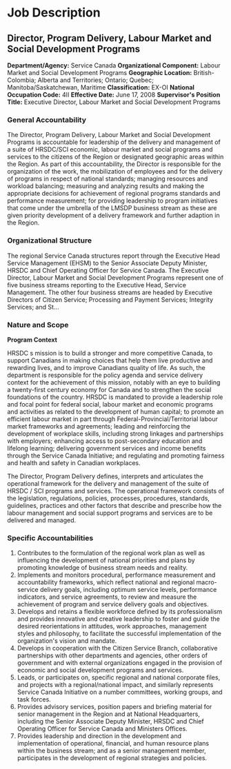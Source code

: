# Job Description

## Director, Program Delivery, Labour Market and Social Development Programs

**Department/Agency:** Service Canada
**Organizational Component:** Labour Market and Social Development Programs
**Geographic Location:** British-Colombia; Alberta and Territories; Ontario; Quebec; Manitoba/Saskatchewan, Maritime
**Classification:** EX-OI
**National Occupation Code:** 4II
**Effective Date:** June 17, 2008
**Supervisor's Position Title:** Executive Director, Labour Market and Social Development Programs

### General Accountability

The Director, Program Delivery, Labour Market and Social Development Programs is accountable for leadership of the delivery and management of a suite of HRSDC/SCI economic, labour market and social programs and services to the citizens of the Region or designated geographic areas within the Region. As part of this accountability, the Director is responsible for the organization of the work, the mobilization of employees and for the delivery of programs in respect of national standards; managing resources and workload balancing; measuring and analyzing results and making the appropriate decisions for achievement of regional programs standards and performance measurement; for providing leadership to program initiatives that come under the umbrella of the LMSDP business stream as these are given priority development of a delivery framework and further adaption in the Region.

### Organizational Structure

The regional Service Canada structures report through the Executive Head Service Management (EHSM) to the Senior Associate Deputy Minister, HRSDC and Chief Operating Officer for Service Canada. The Executive Director, Labour Market and Social Development Programs represent one of five business streams reporting to the Executive Head, Service Management. The other four business streams are headed by Executive Directors of Citizen Service; Processing and Payment Services; Integrity Services; and St...

### Nature and Scope

**Program Context**

HRSDC s mission is to build a stronger and more competitive Canada, to support Canadians in making choices that help them live productive and rewarding lives, and to improve Canadians quality of life. As such, the department is responsible for the policy agenda and service delivery context for the achievement of this mission, notably with an eye to building a twenty-first century economy for Canada and to strengthen the social foundations of the country. HRSDC is mandated to provide a leadership role and focal point for federal social, labour market and economic programs and activities as related to the development of human capital; to promote an efficient labour market in part through Federal-Provincial/Territorial labour market frameworks and agreements; leading and reinforcing the development of workplace skills, including strong linkages and partnerships with employers; enhancing access to post-secondary education and lifelong learning; delivering government services and income benefits through the Service Canada Initiative; and regulating and promoting fairness and health and safety in Canadian workplaces.

The Director, Program Delivery defines, interprets and articulates the operational framework for the delivery and management of the suite of HRSDC / SCI programs and services. The operational framework consists of the legislation, regulations, policies, processes, procedures, standards, guidelines, practices and other factors that describe and prescribe how the labour management and social support programs and services are to be delivered and managed.

### Specific Accountabilities

1.  Contributes to the formulation of the regional work plan as well as influencing the development of national priorities and plans by promoting knowledge of business stream needs and reality.
2.  Implements and monitors procedural, performance measurement and accountability frameworks, which reflect national and regional macro-service delivery goals, including optimum service levels, performance indicators, and service agreements, to review and measure the achievement of program and service delivery goals and objectives.
3.  Develops and retains a flexible workforce defined by its professionalism and provides innovative and creative leadership to foster and guide the desired reorientations in attitudes, work approaches, management styles and philosophy, to facilitate the successful implementation of the organization's vision and mandate.
4.  Develops in cooperation with the Citizen Service Branch, collaborative partnerships with other departments and agencies, other orders of government and with external organizations engaged in the provision of economic and social development programs and services.
5.  Leads, or participates on, specific regional and national corporate files, and projects with a regional/national impact, and similarly represents Service Canada Initiative on a number committees, working groups, and task forces.
6.  Provides advisory services, position papers and briefing material for senior management in the Region and at National Headquarters, including the Senior Associate Deputy Minister, HRSDC and Chief Operating Officer for Service Canada and Ministers Offices.
7.  Provides leadership and direction in the development and implementation of operational, financial, and human resource plans within the business stream; and as a senior management member, participates in the development of regional strategies and policies.

